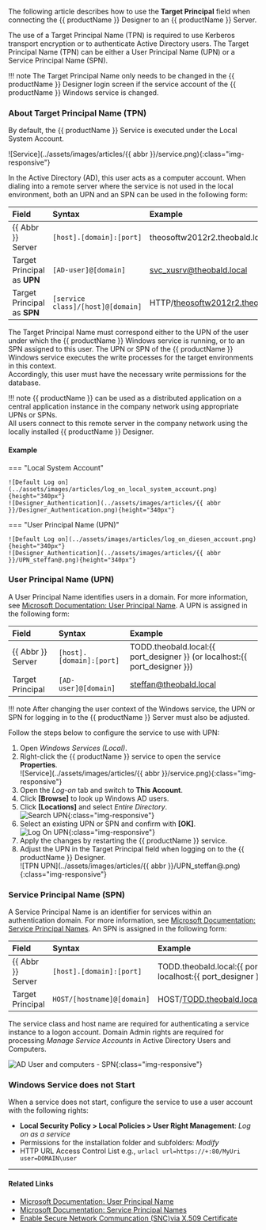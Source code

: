 
The following article describes how to use the **Target Principal** field when connecting the {{ productName }} Designer to an {{ productName }} Server.

The use of a Target Principal Name (TPN) is required to use Kerberos transport encryption or to authenticate Active Directory users. 
The Target Principal Name (TPN) can be either a User Principal Name (UPN) or a Service Principal Name (SPN).

!!! note
    The Target Principal Name only needs to be changed in the {{ productName }} Designer login screen if the service account of the {{ productName }} Windows service is changed.

### About Target Principal Name (TPN)

By default, the {{ productName }} Service is executed under the Local System Account. 

![Service](../assets/images/articles/{{ abbr }}/service.png){:class="img-responsive"}

In the Active Directory (AD), this user acts as a computer account. 
When dialing into a remote server where the service is not used in the local environment, both an UPN and an SPN can be used in the following form:

|Field | Syntax | Example |
|:---|:---|:---|
|{{ Abbr }} Server| `[host].[domain]:[port]` | theosoftw2012r2.theobald.local:{{ port_designer }} |
|Target Principal as **UPN** | `[AD-user]@[domain]`| svc_xusrv@theobald.local |
|Target Principal as **SPN** | `[service class]/[host]@[domain]` | HTTP/theosoftw2012r2.theobald.local@THEOBALD.LOCAL|


The Target Principal Name must correspond either to the UPN of the user under which the {{ productName }} Windows service is running, or to an SPN assigned to this user.
The UPN or SPN of the {{ productName }} Windows service executes the write processes for the target environments in this context. <br> 
Accordingly, this user must have the necessary write permissions for the database.

!!! note
    {{ productName }} can be used as a distributed application on a central application instance in the company network using appropriate UPNs or SPNs. <br> 
	All users connect to this remote server in the company network using the locally installed {{ productName }} Designer.

#### Example

=== "Local System Account"

	![Default Log on](../assets/images/articles/log_on_local_system_account.png){height="340px"} 
	![Designer_Authentication](../assets/images/articles/{{ abbr }}/Designer_Authentication.png){height="340px"}

=== "User Principal Name (UPN)"

	![Default Log on](../assets/images/articles/log_on_diesen_account.png){height="340px"}
	![Designer_Authentication](../assets/images/articles/{{ abbr }}/UPN_steffan@.png){height="340px"}


### User Principal Name (UPN)

A User Principal Name identifies users in a domain. For more information, see [Microsoft Documentation: User Principal Name](https://docs.microsoft.com/en-us/windows/win32/secauthn/user-name-formats?redirectedfrom=MSDN#user-principal-name). 
A UPN is assigned in the following form:

|Field | Syntax | Example |
|:---|:---|:---|
|{{ Abbr }} Server| `[host].[domain]:[port]` | TODD.theobald.local:{{ port_designer }} (or localhost:{{ port_designer }})|
|Target Principal | `[AD-user]@[domain]`| steffan@theobald.local |

!!! note
    After changing the user context of the Windows service, the UPN or SPN for logging in to the {{ productName }} Server must also be adjusted.

Follow the steps below to configure the service to use with UPN:

1. Open *Windows Services (Local)*.
2. Right-click the {{ productName }} service to open the service **Properties**.<br>
![Service](../assets/images/articles/{{ abbr }}/service.png){:class="img-responsive"}
3. Open the *Log-on* tab and switch to **This Account**.
4. Click  **[Browse]** to look up Windows AD users.
5. Click **[Locations]** and select *Entire Directory*.<br>
![Search UPN](../assets/images/articles/select_user_or_service_account.png){:class="img-responsive"}
6. Select an existing UPN or SPN and confirm with **[OK]**.<br>
![Log On UPN](../assets/images/articles/log_on_diesen_account.png){:class="img-responsive"}
9. Apply the changes by restarting the {{ productName }} service.
10. Adjust the UPN in the Target Principal field when logging on to the {{ productName }} Designer.<br>
![TPN UPN](../assets/images/articles/{{ abbr }}/UPN_steffan@.png){:class="img-responsive"}


### Service Principal Name (SPN)

A Service Principal Name is an identifier for services within an authentication domain. For more information, see [Microsoft Documentation: Service Principal Names](https://msdn.microsoft.com/en-us/library/ms677949(VS.85).aspx). 
An SPN is assigned in the following form:

|Field | Syntax | Example |
|:---|:---|:---|
|{{ Abbr }} Server | `[host].[domain]:[port]` | TODD.theobald.local:{{ port_designer }} (or localhost:{{ port_designer }})|
|Target Principal| `HOST/[hostname]@[domain]` | HOST/TODD.theobald.local@THEOBALD.LOCAL|


The service class and host name are required for authenticating a service instance to a logon account. 
Domain Admin rights are required for processing *Manage Service Accounts* in Active Directory Users and Computers. 

![AD User and computers - SPN](../assets/images/articles/ad_spn.png){:class="img-responsive"}

### Windows Service does not Start

When a service does not start, configure the service to use a user account with the following rights:

- **Local Security Policy > Local Policies > User Right Management**: *Log on as a service*
- Permissions for the installation folder and subfolders: *Modify*
- HTTP URL Access Control List e.g.,  `urlacl url=https://+:80/MyUri user=DOMAIN\user` 


***********
#### Related Links

- [Microsoft Documentation: User Principal Name](https://docs.microsoft.com/en-us/windows/win32/secauthn/user-name-formats?redirectedfrom=MSDN#user-principal-name)
- [Microsoft Documentation: Service Principal Names](https://msdn.microsoft.com/en-us/library/ms677949(VS.85).aspx)
- [Enable Secure Network Communcation (SNC)via X.509 Certificate](enable-snc-using-pse-file.md)